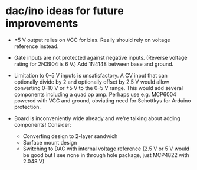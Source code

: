 # dac/ino ideas for future improvements

* ±5 V output relies on VCC for bias. Really should rely on voltage reference instead.

* Gate inputs are not protected against negative inputs. (Reverse voltage rating for 2N3904 is 6 V.) Add 1N4148 between base and ground.

* Limitation to 0–5 V inputs is unsatisfactory. A CV input that can optionally divide by 2 and optionally offset by 2.5 V would allow converting 0–10 V or ±5 V to the 0–5 V range. This would add several components including a quad op amp. Perhaps use e.g. MCP6004 powered with VCC and ground, obviating need for Schottkys for Arduino protection.

* Board is inconveniently wide already and we're talking about adding components! Consider: 
    * Converting design to 2-layer sandwich
    * Surface mount design
    * Switching to DAC with internal voltage reference (2.5 V or 5 V would be good but I see none in through hole package, just MCP4822 with 2.048 V)